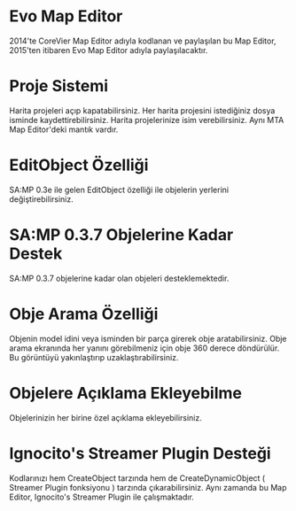 # Evo Map Editor
2014'te CoreVier Map Editor adıyla kodlanan ve paylaşılan bu Map Editor, 2015'ten itibaren Evo Map Editor adıyla paylaşılacaktır.

# Proje Sistemi
Harita projeleri açıp kapatabilirsiniz. Her harita projesini istediğiniz dosya isminde kaydettirebilirsiniz. Harita projelerinize isim verebilirsiniz. Aynı MTA Map Editor'deki mantık vardır. 

# EditObject Özelliği 
SA:MP 0.3e ile gelen EditObject özelliği ile objelerin yerlerini değiştirebilirsiniz. 

# SA:MP 0.3.7 Objelerine Kadar Destek 
SA:MP 0.3.7 objelerine kadar olan objeleri desteklemektedir. 

# Obje Arama Özelliği
Objenin model idini veya isminden bir parça girerek obje aratabilirsiniz. Obje arama ekranında her yanını görebilmeniz için obje 360 derece döndürülür. Bu görüntüyü yakınlaştırıp uzaklaştırabilirsiniz. 

# Objelere Açıklama Ekleyebilme
Objelerinizin her birine özel açıklama ekleyebilirsiniz. 

# Ignocito's Streamer Plugin Desteği
Kodlarınızı hem CreateObject tarzında hem de CreateDynamicObject ( Streamer Plugin fonksiyonu ) tarzında çıkarabilirsiniz. Aynı zamanda bu Map Editor, Ignocito's Streamer Plugin ile çalışmaktadır. 
